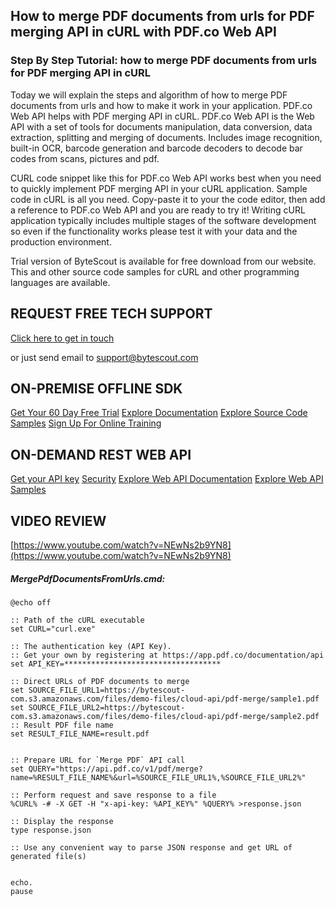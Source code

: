 ## How to merge PDF documents from urls for PDF merging API in cURL with PDF.co Web API

### Step By Step Tutorial: how to merge PDF documents from urls for PDF merging API in cURL

Today we will explain the steps and algorithm of how to merge PDF documents from urls and how to make it work in your application. PDF.co Web API helps with PDF merging API in cURL. PDF.co Web API is the Web API with a set of tools for documents manipulation, data conversion, data extraction, splitting and merging of documents. Includes image recognition, built-in OCR, barcode generation and barcode decoders to decode bar codes from scans, pictures and pdf.

CURL code snippet like this for PDF.co Web API works best when you need to quickly implement PDF merging API in your cURL application. Sample code in cURL is all you need. Copy-paste it to your the code editor, then add a reference to PDF.co Web API and you are ready to try it! Writing cURL application typically includes multiple stages of the software development so even if the functionality works please test it with your data and the production environment.

Trial version of ByteScout is available for free download from our website. This and other source code samples for cURL and other programming languages are available.

## REQUEST FREE TECH SUPPORT

[Click here to get in touch](https://bytescout.zendesk.com/hc/en-us/requests/new?subject=PDF.co%20Web%20API%20Question)

or just send email to [support@bytescout.com](mailto:support@bytescout.com?subject=PDF.co%20Web%20API%20Question) 

## ON-PREMISE OFFLINE SDK 

[Get Your 60 Day Free Trial](https://bytescout.com/download/web-installer?utm_source=github-readme)
[Explore Documentation](https://bytescout.com/documentation/index.html?utm_source=github-readme)
[Explore Source Code Samples](https://github.com/bytescout/ByteScout-SDK-SourceCode/)
[Sign Up For Online Training](https://academy.bytescout.com/)


## ON-DEMAND REST WEB API

[Get your API key](https://app.pdf.co/signup?utm_source=github-readme)
[Security](https://pdf.co/security)
[Explore Web API Documentation](https://apidocs.pdf.co?utm_source=github-readme)
[Explore Web API Samples](https://github.com/bytescout/ByteScout-SDK-SourceCode/tree/master/PDF.co%20Web%20API)

## VIDEO REVIEW

[https://www.youtube.com/watch?v=NEwNs2b9YN8](https://www.youtube.com/watch?v=NEwNs2b9YN8)




<!-- code block begin -->

##### **MergePdfDocumentsFromUrls.cmd:**
    
```
@echo off

:: Path of the cURL executable
set CURL="curl.exe"

:: The authentication key (API Key).
:: Get your own by registering at https://app.pdf.co/documentation/api
set API_KEY=***********************************

:: Direct URLs of PDF documents to merge
set SOURCE_FILE_URL1=https://bytescout-com.s3.amazonaws.com/files/demo-files/cloud-api/pdf-merge/sample1.pdf
set SOURCE_FILE_URL2=https://bytescout-com.s3.amazonaws.com/files/demo-files/cloud-api/pdf-merge/sample2.pdf
:: Result PDF file name
set RESULT_FILE_NAME=result.pdf


:: Prepare URL for `Merge PDF` API call
set QUERY="https://api.pdf.co/v1/pdf/merge?name=%RESULT_FILE_NAME%&url=%SOURCE_FILE_URL1%,%SOURCE_FILE_URL2%"

:: Perform request and save response to a file
%CURL% -# -X GET -H "x-api-key: %API_KEY%" %QUERY% >response.json

:: Display the response
type response.json

:: Use any convenient way to parse JSON response and get URL of generated file(s)


echo.
pause
```

<!-- code block end -->